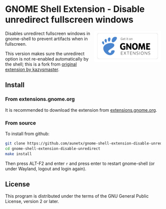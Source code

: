 # GNOME Shell Extension - Disable unredirect fullscreen windows

[<img src="https://github.com/aunetx/files_utils/raw/master/get_it_on_gnome_extensions.png" height="100" align="right">](https://extensions.gnome.org/extension/4509/disable-unredirect-fullscreen-windows/)

Disables unredirect fullscreen windows in gnome-shell to prevent artifacts when
in fullscreen.

This version makes sure the unredirect option is not re-enabled automatically by
the shell; this is a fork from
[original extension by kazysmaster](https://github.com/kazysmaster/gnome-shell-extension-disable-unredirect).

## Install

### From extensions.gnome.org

It is recommended to download the extension from
[extensions.gnome.org](https://github.com/kazysmaster/gnome-shell-extension-disable-unredirect).

### From source

To install from github:

```sh
git clone https://github.com/aunetx/gnome-shell-extension-disable-unredirect
cd gnome-shell-extension-disable-unredirect
make install
```

Then press ALT-F2 and enter `r` and press enter to restart gnome-shell (or under
Wayland, logout and login again).

## License

This program is distributed under the terms of the GNU General Public License,
version 2 or later.
